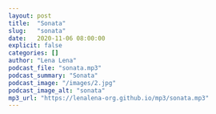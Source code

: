 ```yaml
---
layout: post
title:  "Sonata"
slug:   "sonata"
date:   2020-11-06 08:00:00 
explicit: false
categories: []
author: "Lena Lena"
podcast_file: "sonata.mp3"
podcast_summary: "Sonata"
podcast_image: "/images/2.jpg"
podcast_image_alt: "sonata"
mp3_url: "https://lenalena-org.github.io/mp3/sonata.mp3"
---
```



